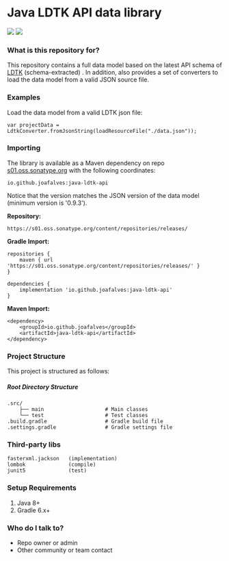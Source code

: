 # Java LDTK API data library

![](https://img.shields.io/badge/java-%3E%3D%208-green)
![](https://img.shields.io/badge/latest%20version-0.9.3-blue)

### What is this repository for? ###

This repository contains a full data model based on the latest API schema of [LDTK](https://ldtk.io/) (schema-extracted)
. In addition, also provides a set of converters to load the data model from a valid JSON source file.

### Examples ###

Load the data model from a valid LDTK json file:

`var projectData = LdtkConverter.fromJsonString(loadResourceFile("./data.json"));`

### Importing ###

The library is available as a Maven dependency on
repo [s01.oss.sonatype.org](https://s01.oss.sonatype.org/content/repositories/releases/) with the following coordinates:

`io.github.joafalves:java-ldtk-api`

Notice that the version matches the JSON version of the data model (minimum version is '0.9.3').

**Repository:**

`https://s01.oss.sonatype.org/content/repositories/releases/`

**Gradle Import:** 

```
repositories {
    maven { url 'https://s01.oss.sonatype.org/content/repositories/releases/' }
}

dependencies {
    implementation 'io.github.joafalves:java-ldtk-api'
}
```

**Maven Import:**

```
<dependency>
    <groupId>io.github.joafalves</groupId>
    <artifactId>java-ldtk-api</artifactId>
</dependency>
```

### Project Structure ###

This project is structured as follows:

##### Root Directory Structure #####

    .src/
        ├── main                    # Main classes
        └── test                    # Test classes
    .build.gradle                   # Gradle build file
    .settings.gradle                # Gradle settings file

### Third-party libs ###

    fasterxml.jackson   (implementation)
    lombok              (compile)
    junit5              (test)

### Setup Requirements ###

1. Java 8+
2. Gradle 6.x+

### Who do I talk to? ###

* Repo owner or admin
* Other community or team contact
